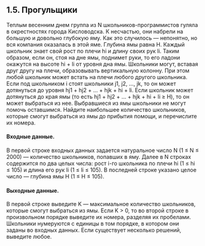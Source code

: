 ## 1.5. Прогульщики
Теплым весенним днем группа из N школьников-программистов гуляла в окрестностях города Кисловодска. К несчастью, они набрели на большую и довольно глубокую яму. Как это случилось — непонятно, но вся компания оказалась в этой яме.
Глубина ямы равна H. Каждый школьник знает свой рост по плечи hi и длину своих рук li. Таким образом, если он, стоя на дне ямы, поднимет руки, то его ладони окажутся на высоте hi + li от уровня дна ямы. Школьники могут, вставая друг другу на плечи, образовывать вертикальную колонну. При этом любой школьник может встать на плечи любого другого школьника. Если под школьником i стоят школьники j1, j2, …, jk, то он может дотянуться до уровня hj1 + hj2 + … + hjk + hi + li.
Если школьник может дотянуться до края ямы (то есть hj1 + hj2 + … + hjk + hi + li ≥ H), то он может выбраться из нее. Выбравшиеся из ямы школьники не могут помочь оставшимся.
Найдите наибольшее количество школьников, которые смогут выбраться из ямы до прибытия помощи, и перечислите их номера.

#### Входные данные.
В первой строке входных данных задается натуральное число N (1 ≤ N ≤ 2000) — количество школьников, попавших в яму.
Далее в N строках содержится по два целых числа: рост i-го школьника по плечи hi (1 ≤ hi ≤ 105) и длина его рук li (1 ≤ li ≤ 105).
В последней строке указано целое число — глубина ямы H (1 ≤ H ≤ 105).

#### Выходные данные.
В первой строке выведите K — максимальное количество школьников, которые смогут выбраться из ямы. Если K > 0, то во второй строке в произвольном порядке выведите их номера, разделяя их пробелами. Школьники нумеруются с единицы в том порядке, в котором они заданы во входных данных. Если существует несколько решений, выведите любое.
